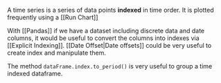 A time series is a series of data points **indexed** in time order. It is plotted frequently using a [[Run Chart]]

With [[Pandas]] if we have a dataset including discrete data and date columns, it would be useful to convert the columns into indexes via [[Explicit Indexing]]. [[Date Offset|Date offsets]] could be very useful to create index and manipulate them. 

The method `dataFrame.index.to_period()` is very useful to group a time indexed dataframe.

